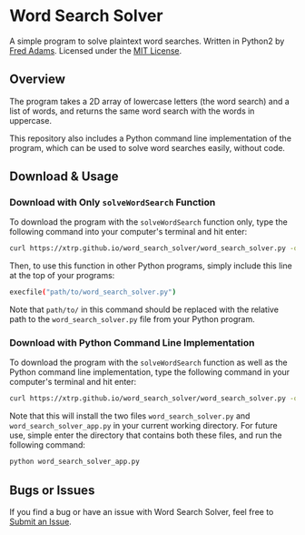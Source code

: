 # Word Search Solver

A simple program to solve plaintext word searches. Written in Python2 by [Fred Adams](https://xtrp.io/). Licensed under the [MIT License](https://choosealicense.com/licenses/mit/).

## Overview

The program takes a 2D array of lowercase letters (the word search) and a list of words, and returns the same word search with the words in uppercase.

This repository also includes a Python command line implementation of the program, which can be used to solve word searches easily, without code.

## Download & Usage

### Download with Only ```solveWordSearch``` Function

To download the program with the ```solveWordSearch``` function only, type the following command into your computer's terminal and hit enter:

``` bash
curl https://xtrp.github.io/word_search_solver/word_search_solver.py -o word_search_solver.py
```

Then, to use this function in other Python programs, simply include this line at the top of your programs:

``` bash
execfile("path/to/word_search_solver.py")
```

Note that ```path/to/``` in this command should be replaced with the relative path to the ```word_search_solver.py``` file from your Python program.

### Download with Python Command Line Implementation

To download the program with the ```solveWordSearch``` function as well as the Python command line implementation, type the following command in your computer's terminal and hit enter:

``` bash
curl https://xtrp.github.io/word_search_solver/word_search_solver.py -o word_search_solver.py && curl https://xtrp.github.io/word_search_solver/word_search_solver_app.py -o word_search_solver_app.py && python word_search_solver_app.py
```

Note that this will install the two files ```word_search_solver.py``` and ```word_search_solver_app.py``` in your current working directory. For future use, simple enter the directory that contains both these files, and run the following command:

``` bash
python word_search_solver_app.py
```

## Bugs or Issues

If you find a bug or have an issue with Word Search Solver, feel free to [Submit an Issue](https://github.com/xtrp/word_search_solver/issues/new).
